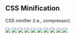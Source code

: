 ## CSS Minification

CSS minifier (i.e., compressor).

[![](https://img.shields.io/github/license/websharks/css-minifier.svg)](https://github.com/websharks/css-minifier/blob/HEAD/LICENSE.txt)
[![](https://img.shields.io/badge/made-w%2F_100%25_pure_awesome_sauce-AB815F.svg?label=made)](http://websharks-inc.com/)
[![](https://img.shields.io/badge/by-WebSharks_Inc.-656598.svg?label=by)](http://www.websharks-inc.com/team/)
[![](https://img.shields.io/github/release/websharks/css-minifier.svg?label=latest)](https://github.com/websharks/css-minifier/releases)
[![](https://img.shields.io/packagist/v/websharks/css-minifier.svg?label=packagist)](https://packagist.org/packages/websharks/css-minifier)
[![](https://img.shields.io/github/issues/websharks/css-minifier.svg?label=issues)](https://github.com/websharks/css-minifier/issues)
[![](https://img.shields.io/github/forks/websharks/css-minifier.svg?label=forks)](https://github.com/websharks/css-minifier/network)
[![](https://img.shields.io/github/stars/websharks/css-minifier.svg?label=stars)](https://github.com/websharks/css-minifier/stargazers)
[![](https://img.shields.io/github/downloads/websharks/css-minifier/latest/total.svg?label=downloads)](https://github.com/websharks/css-minifier/releases)
[![](https://img.shields.io/packagist/dt/websharks/css-minifier.svg?label=packagist)](https://packagist.org/packages/websharks/css-minifier)
